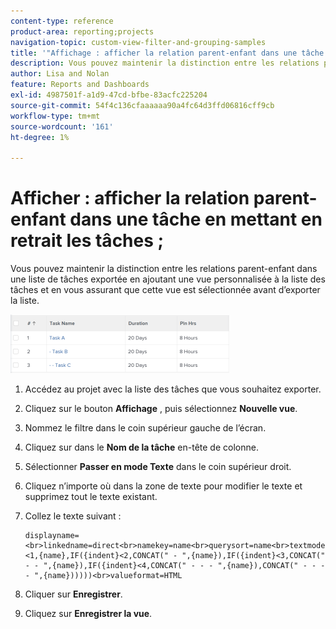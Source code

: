 ```yaml
---
content-type: reference
product-area: reporting;projects
navigation-topic: custom-view-filter-and-grouping-samples
title: '"Affichage : afficher la relation parent-enfant dans une tâche en mettant en retrait les'
description: Vous pouvez maintenir la distinction entre les relations parent-enfant dans une liste de tâches exportée en ajoutant une vue personnalisée à la liste des tâches et en vous assurant que cette vue est sélectionnée avant d’exporter la liste.
author: Lisa and Nolan
feature: Reports and Dashboards
exl-id: 4987501f-a1d9-47cd-bfbe-83acfc225204
source-git-commit: 54f4c136cfaaaaaa90a4fc64d3ffd06816cff9cb
workflow-type: tm+mt
source-wordcount: '161'
ht-degree: 1%

---
```


# Afficher : afficher la relation parent-enfant dans une tâche en mettant en retrait les tâches ;

Vous pouvez maintenir la distinction entre les relations parent-enfant dans une liste de tâches exportée en ajoutant une vue personnalisée à la liste des tâches et en vous assurant que cette vue est sélectionnée avant d’exporter la liste.  

![](assets/parent-child-indented-custom-view-350x94.png)

1. Accédez au projet avec la liste des tâches que vous souhaitez exporter.
1. Cliquez sur le bouton **Affichage** , puis sélectionnez **Nouvelle vue**.

1. Nommez le filtre dans le coin supérieur gauche de l’écran.
1. Cliquez sur dans le **Nom de la tâche** en-tête de colonne.

1. Sélectionner **Passer en mode Texte** dans le coin supérieur droit.
1. Cliquez n’importe où dans la zone de texte pour modifier le texte et supprimez tout le texte existant.
1. Collez le texte suivant :

   ```
   displayname=<br>linkedname=direct<br>namekey=name<br>querysort=name<br>textmode=true<br>valueexpression=IF({indent}<1,{name},IF({indent}<2,CONCAT(" - ",{name}),IF({indent}<3,CONCAT(" - - ",{name}),IF({indent}<4,CONCAT(" - - - ",{name}),CONCAT(" - - - - ",{name})))))<br>valueformat=HTML
   ```

1. Cliquer sur **Enregistrer**.
1. Cliquez sur **Enregistrer la vue**.
